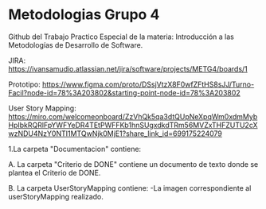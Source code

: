 # Metodologias Grupo 4
Github del Trabajo Practico Especial de la materia: Introducción a las Metodologías de Desarrollo de Software.

JIRA: https://ivansamudio.atlassian.net/jira/software/projects/METG4/boards/1

Prototipo: https://www.figma.com/proto/DSsjVtzX8F0wfZFtHS8sJJ/Turno-Facil?node-id=78%3A203802&starting-point-node-id=78%3A203802

User Story Mapping: https://miro.com/welcomeonboard/ZzVhQk5qa3dtQUpNeXpqWm0xdmMybHpIbkRQRlFpYWFYeDR4TEtPWFFKb1hnSUgxdkdTRm56MVZxTHFZUTU2cXwzNDU4NzY0NTI1MTQwNjk0MjE1?share_link_id=699175224079

1.La carpeta "Documentacion" contiene:

  A. La carpeta "Criterio de DONE" contiene un documento de texto donde se plantea el Criterio de DONE.
 
  B. La carpeta UserStoryMapping contiene:
        -La imagen correspondiente al userStoryMapping realizado.